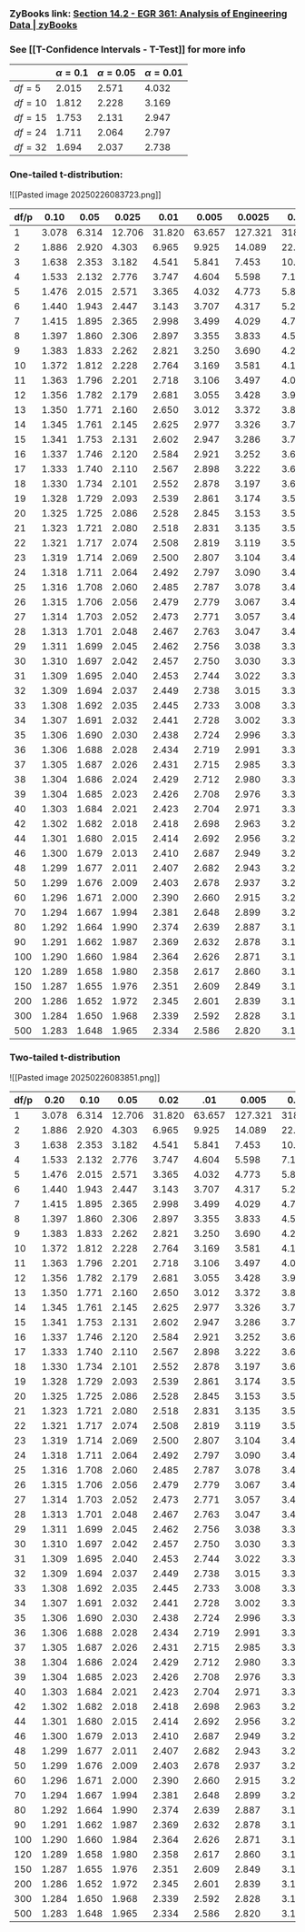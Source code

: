 
### ZyBooks link: [Section 14.2 - EGR 361: Analysis of Engineering Data | zyBooks](https://learn.zybooks.com/zybook/UPEGR361ZuendelWinter2025/chapter/14/section/2)
### See [[T-Confidence Intervals - T-Test]] for more info

|         | $\alpha = 0.1$ | $\alpha = 0.05$ | $\alpha = 0.01$ |
| ------- | -------------- | --------------- | --------------- |
| $df=5$  | 2.015          | 2.571           | 4.032           |
| $df=10$ | 1.812          | 2.228           | 3.169           |
| $df=15$ | 1.753          | 2.131           | 2.947           |
| $df=24$ | 1.711          | 2.064           | 2.797           |
| $df=32$ | 1.694          | 2.037           | 2.738           |

### One-tailed t-distribution:

![[Pasted image 20250226083723.png]]

| df/p | 0.10  | 0.05  | 0.025  | 0.01   | 0.005  | 0.0025  | 0.001   | 0.0005  |
| ---- | ----- | ----- | ------ | ------ | ------ | ------- | ------- | ------- |
| 1    | 3.078 | 6.314 | 12.706 | 31.820 | 63.657 | 127.321 | 318.309 | 636.619 |
| 2    | 1.886 | 2.920 | 4.303  | 6.965  | 9.925  | 14.089  | 22.327  | 31.599  |
| 3    | 1.638 | 2.353 | 3.182  | 4.541  | 5.841  | 7.453   | 10.215  | 12.924  |
| 4    | 1.533 | 2.132 | 2.776  | 3.747  | 4.604  | 5.598   | 7.173   | 8.610   |
| 5    | 1.476 | 2.015 | 2.571  | 3.365  | 4.032  | 4.773   | 5.893   | 6.869   |
| 6    | 1.440 | 1.943 | 2.447  | 3.143  | 3.707  | 4.317   | 5.208   | 5.959   |
| 7    | 1.415 | 1.895 | 2.365  | 2.998  | 3.499  | 4.029   | 4.785   | 5.408   |
| 8    | 1.397 | 1.860 | 2.306  | 2.897  | 3.355  | 3.833   | 4.501   | 5.041   |
| 9    | 1.383 | 1.833 | 2.262  | 2.821  | 3.250  | 3.690   | 4.297   | 4.781   |
| 10   | 1.372 | 1.812 | 2.228  | 2.764  | 3.169  | 3.581   | 4.144   | 4.587   |
| 11   | 1.363 | 1.796 | 2.201  | 2.718  | 3.106  | 3.497   | 4.025   | 4.437   |
| 12   | 1.356 | 1.782 | 2.179  | 2.681  | 3.055  | 3.428   | 3.930   | 4.318   |
| 13   | 1.350 | 1.771 | 2.160  | 2.650  | 3.012  | 3.372   | 3.852   | 4.221   |
| 14   | 1.345 | 1.761 | 2.145  | 2.625  | 2.977  | 3.326   | 3.787   | 4.140   |
| 15   | 1.341 | 1.753 | 2.131  | 2.602  | 2.947  | 3.286   | 3.733   | 4.073   |
| 16   | 1.337 | 1.746 | 2.120  | 2.584  | 2.921  | 3.252   | 3.686   | 4.015   |
| 17   | 1.333 | 1.740 | 2.110  | 2.567  | 2.898  | 3.222   | 3.646   | 3.965   |
| 18   | 1.330 | 1.734 | 2.101  | 2.552  | 2.878  | 3.197   | 3.610   | 3.922   |
| 19   | 1.328 | 1.729 | 2.093  | 2.539  | 2.861  | 3.174   | 3.579   | 3.883   |
| 20   | 1.325 | 1.725 | 2.086  | 2.528  | 2.845  | 3.153   | 3.552   | 3.850   |
| 21   | 1.323 | 1.721 | 2.080  | 2.518  | 2.831  | 3.135   | 3.527   | 3.819   |
| 22   | 1.321 | 1.717 | 2.074  | 2.508  | 2.819  | 3.119   | 3.505   | 3.792   |
| 23   | 1.319 | 1.714 | 2.069  | 2.500  | 2.807  | 3.104   | 3.485   | 3.768   |
| 24   | 1.318 | 1.711 | 2.064  | 2.492  | 2.797  | 3.090   | 3.467   | 3.745   |
| 25   | 1.316 | 1.708 | 2.060  | 2.485  | 2.787  | 3.078   | 3.450   | 3.725   |
| 26   | 1.315 | 1.706 | 2.056  | 2.479  | 2.779  | 3.067   | 3.435   | 3.707   |
| 27   | 1.314 | 1.703 | 2.052  | 2.473  | 2.771  | 3.057   | 3.421   | 3.690   |
| 28   | 1.313 | 1.701 | 2.048  | 2.467  | 2.763  | 3.047   | 3.408   | 3.674   |
| 29   | 1.311 | 1.699 | 2.045  | 2.462  | 2.756  | 3.038   | 3.396   | 3.659   |
| 30   | 1.310 | 1.697 | 2.042  | 2.457  | 2.750  | 3.030   | 3.385   | 3.646   |
| 31   | 1.309 | 1.695 | 2.040  | 2.453  | 2.744  | 3.022   | 3.375   | 3.633   |
| 32   | 1.309 | 1.694 | 2.037  | 2.449  | 2.738  | 3.015   | 3.365   | 3.622   |
| 33   | 1.308 | 1.692 | 2.035  | 2.445  | 2.733  | 3.008   | 3.356   | 3.611   |
| 34   | 1.307 | 1.691 | 2.032  | 2.441  | 2.728  | 3.002   | 3.348   | 3.601   |
| 35   | 1.306 | 1.690 | 2.030  | 2.438  | 2.724  | 2.996   | 3.340   | 3.591   |
| 36   | 1.306 | 1.688 | 2.028  | 2.434  | 2.719  | 2.991   | 3.333   | 3.582   |
| 37   | 1.305 | 1.687 | 2.026  | 2.431  | 2.715  | 2.985   | 3.326   | 3.574   |
| 38   | 1.304 | 1.686 | 2.024  | 2.429  | 2.712  | 2.980   | 3.319   | 3.566   |
| 39   | 1.304 | 1.685 | 2.023  | 2.426  | 2.708  | 2.976   | 3.313   | 3.558   |
| 40   | 1.303 | 1.684 | 2.021  | 2.423  | 2.704  | 2.971   | 3.307   | 3.551   |
| 42   | 1.302 | 1.682 | 2.018  | 2.418  | 2.698  | 2.963   | 3.296   | 3.538   |
| 44   | 1.301 | 1.680 | 2.015  | 2.414  | 2.692  | 2.956   | 3.286   | 3.526   |
| 46   | 1.300 | 1.679 | 2.013  | 2.410  | 2.687  | 2.949   | 3.277   | 3.515   |
| 48   | 1.299 | 1.677 | 2.011  | 2.407  | 2.682  | 2.943   | 3.269   | 3.505   |
| 50   | 1.299 | 1.676 | 2.009  | 2.403  | 2.678  | 2.937   | 3.261   | 3.496   |
| 60   | 1.296 | 1.671 | 2.000  | 2.390  | 2.660  | 2.915   | 3.232   | 3.460   |
| 70   | 1.294 | 1.667 | 1.994  | 2.381  | 2.648  | 2.899   | 3.211   | 3.435   |
| 80   | 1.292 | 1.664 | 1.990  | 2.374  | 2.639  | 2.887   | 3.195   | 3.416   |
| 90   | 1.291 | 1.662 | 1.987  | 2.369  | 2.632  | 2.878   | 3.183   | 3.402   |
| 100  | 1.290 | 1.660 | 1.984  | 2.364  | 2.626  | 2.871   | 3.174   | 3.391   |
| 120  | 1.289 | 1.658 | 1.980  | 2.358  | 2.617  | 2.860   | 3.160   | 3.373   |
| 150  | 1.287 | 1.655 | 1.976  | 2.351  | 2.609  | 2.849   | 3.145   | 3.357   |
| 200  | 1.286 | 1.652 | 1.972  | 2.345  | 2.601  | 2.839   | 3.131   | 3.340   |
| 300  | 1.284 | 1.650 | 1.968  | 2.339  | 2.592  | 2.828   | 3.118   | 3.323   |
| 500  | 1.283 | 1.648 | 1.965  | 2.334  | 2.586  | 2.820   | 3.107   | 3.310   |


### Two-tailed t-distribution

![[Pasted image 20250226083851.png]]

| df/p | 0.20  | 0.10  | 0.05   | 0.02   | .01    | 0.005   | 0.002   | 0.001   |
| ---- | ----- | ----- | ------ | ------ | ------ | ------- | ------- | ------- |
| 1    | 3.078 | 6.314 | 12.706 | 31.820 | 63.657 | 127.321 | 318.309 | 636.619 |
| 2    | 1.886 | 2.920 | 4.303  | 6.965  | 9.925  | 14.089  | 22.327  | 31.599  |
| 3    | 1.638 | 2.353 | 3.182  | 4.541  | 5.841  | 7.453   | 10.215  | 12.924  |
| 4    | 1.533 | 2.132 | 2.776  | 3.747  | 4.604  | 5.598   | 7.173   | 8.610   |
| 5    | 1.476 | 2.015 | 2.571  | 3.365  | 4.032  | 4.773   | 5.893   | 6.869   |
| 6    | 1.440 | 1.943 | 2.447  | 3.143  | 3.707  | 4.317   | 5.208   | 5.959   |
| 7    | 1.415 | 1.895 | 2.365  | 2.998  | 3.499  | 4.029   | 4.785   | 5.408   |
| 8    | 1.397 | 1.860 | 2.306  | 2.897  | 3.355  | 3.833   | 4.501   | 5.041   |
| 9    | 1.383 | 1.833 | 2.262  | 2.821  | 3.250  | 3.690   | 4.297   | 4.781   |
| 10   | 1.372 | 1.812 | 2.228  | 2.764  | 3.169  | 3.581   | 4.144   | 4.587   |
| 11   | 1.363 | 1.796 | 2.201  | 2.718  | 3.106  | 3.497   | 4.025   | 4.437   |
| 12   | 1.356 | 1.782 | 2.179  | 2.681  | 3.055  | 3.428   | 3.930   | 4.318   |
| 13   | 1.350 | 1.771 | 2.160  | 2.650  | 3.012  | 3.372   | 3.852   | 4.221   |
| 14   | 1.345 | 1.761 | 2.145  | 2.625  | 2.977  | 3.326   | 3.787   | 4.140   |
| 15   | 1.341 | 1.753 | 2.131  | 2.602  | 2.947  | 3.286   | 3.733   | 4.073   |
| 16   | 1.337 | 1.746 | 2.120  | 2.584  | 2.921  | 3.252   | 3.686   | 4.015   |
| 17   | 1.333 | 1.740 | 2.110  | 2.567  | 2.898  | 3.222   | 3.646   | 3.965   |
| 18   | 1.330 | 1.734 | 2.101  | 2.552  | 2.878  | 3.197   | 3.610   | 3.922   |
| 19   | 1.328 | 1.729 | 2.093  | 2.539  | 2.861  | 3.174   | 3.579   | 3.883   |
| 20   | 1.325 | 1.725 | 2.086  | 2.528  | 2.845  | 3.153   | 3.552   | 3.850   |
| 21   | 1.323 | 1.721 | 2.080  | 2.518  | 2.831  | 3.135   | 3.527   | 3.819   |
| 22   | 1.321 | 1.717 | 2.074  | 2.508  | 2.819  | 3.119   | 3.505   | 3.792   |
| 23   | 1.319 | 1.714 | 2.069  | 2.500  | 2.807  | 3.104   | 3.485   | 3.768   |
| 24   | 1.318 | 1.711 | 2.064  | 2.492  | 2.797  | 3.090   | 3.467   | 3.745   |
| 25   | 1.316 | 1.708 | 2.060  | 2.485  | 2.787  | 3.078   | 3.450   | 3.725   |
| 26   | 1.315 | 1.706 | 2.056  | 2.479  | 2.779  | 3.067   | 3.435   | 3.707   |
| 27   | 1.314 | 1.703 | 2.052  | 2.473  | 2.771  | 3.057   | 3.421   | 3.690   |
| 28   | 1.313 | 1.701 | 2.048  | 2.467  | 2.763  | 3.047   | 3.408   | 3.674   |
| 29   | 1.311 | 1.699 | 2.045  | 2.462  | 2.756  | 3.038   | 3.396   | 3.659   |
| 30   | 1.310 | 1.697 | 2.042  | 2.457  | 2.750  | 3.030   | 3.385   | 3.646   |
| 31   | 1.309 | 1.695 | 2.040  | 2.453  | 2.744  | 3.022   | 3.375   | 3.633   |
| 32   | 1.309 | 1.694 | 2.037  | 2.449  | 2.738  | 3.015   | 3.365   | 3.622   |
| 33   | 1.308 | 1.692 | 2.035  | 2.445  | 2.733  | 3.008   | 3.356   | 3.611   |
| 34   | 1.307 | 1.691 | 2.032  | 2.441  | 2.728  | 3.002   | 3.348   | 3.601   |
| 35   | 1.306 | 1.690 | 2.030  | 2.438  | 2.724  | 2.996   | 3.340   | 3.591   |
| 36   | 1.306 | 1.688 | 2.028  | 2.434  | 2.719  | 2.991   | 3.333   | 3.582   |
| 37   | 1.305 | 1.687 | 2.026  | 2.431  | 2.715  | 2.985   | 3.326   | 3.574   |
| 38   | 1.304 | 1.686 | 2.024  | 2.429  | 2.712  | 2.980   | 3.319   | 3.566   |
| 39   | 1.304 | 1.685 | 2.023  | 2.426  | 2.708  | 2.976   | 3.313   | 3.558   |
| 40   | 1.303 | 1.684 | 2.021  | 2.423  | 2.704  | 2.971   | 3.307   | 3.551   |
| 42   | 1.302 | 1.682 | 2.018  | 2.418  | 2.698  | 2.963   | 3.296   | 3.538   |
| 44   | 1.301 | 1.680 | 2.015  | 2.414  | 2.692  | 2.956   | 3.286   | 3.526   |
| 46   | 1.300 | 1.679 | 2.013  | 2.410  | 2.687  | 2.949   | 3.277   | 3.515   |
| 48   | 1.299 | 1.677 | 2.011  | 2.407  | 2.682  | 2.943   | 3.269   | 3.505   |
| 50   | 1.299 | 1.676 | 2.009  | 2.403  | 2.678  | 2.937   | 3.261   | 3.496   |
| 60   | 1.296 | 1.671 | 2.000  | 2.390  | 2.660  | 2.915   | 3.232   | 3.460   |
| 70   | 1.294 | 1.667 | 1.994  | 2.381  | 2.648  | 2.899   | 3.211   | 3.435   |
| 80   | 1.292 | 1.664 | 1.990  | 2.374  | 2.639  | 2.887   | 3.195   | 3.416   |
| 90   | 1.291 | 1.662 | 1.987  | 2.369  | 2.632  | 2.878   | 3.183   | 3.402   |
| 100  | 1.290 | 1.660 | 1.984  | 2.364  | 2.626  | 2.871   | 3.174   | 3.391   |
| 120  | 1.289 | 1.658 | 1.980  | 2.358  | 2.617  | 2.860   | 3.160   | 3.373   |
| 150  | 1.287 | 1.655 | 1.976  | 2.351  | 2.609  | 2.849   | 3.145   | 3.357   |
| 200  | 1.286 | 1.652 | 1.972  | 2.345  | 2.601  | 2.839   | 3.131   | 3.340   |
| 300  | 1.284 | 1.650 | 1.968  | 2.339  | 2.592  | 2.828   | 3.118   | 3.323   |
| 500  | 1.283 | 1.648 | 1.965  | 2.334  | 2.586  | 2.820   | 3.107   | 3.310   |
